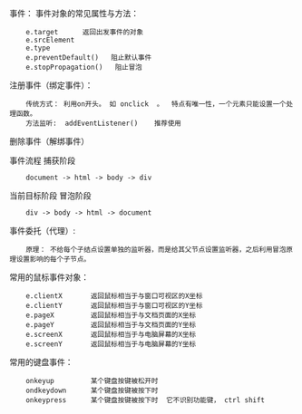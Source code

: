 事件：
事件对象的常见属性与方法：

        
        e.target      返回出发事件的对象
        e.srcElement
        e.type
        e.preventDefault()   阻止默认事件
        e.stopPropagation()   阻止冒泡

注册事件（绑定事件）：

        传统方式： 利用on开头。 如 onclick  。  特点有唯一性，一个元素只能设置一个处理函数。
        方法监听:  addEventListener()    推荐使用
删除事件（解绑事件）


事件流程
捕获阶段   

        document -> html -> body -> div
当前目标阶段
冒泡阶段   

        div -> body -> html -> document

事件委托（代理）:

        原理： 不给每个子结点设置单独的监听器，而是给其父节点设置监听器，之后利用冒泡原理设置影响的每个子节点。

常用的鼠标事件对象：

        e.clientX       返回鼠标相当于与窗口可视区的X坐标
        e.clientY       返回鼠标相当于与窗口可视区的Y坐标
        e.pageX         返回鼠标相当于与文档页面的X坐标
        e.pageY         返回鼠标相当于与文档页面的Y坐标
        e.screenX       返回鼠标相当于与电脑屏幕的X坐标
        e.screenY       返回鼠标相当于与电脑屏幕的Y坐标
常用的键盘事件：

        onkeyup         某个键盘按键被松开时
        ondkeydown      某个键盘按键被按下时
        onkeypress      某个键盘按键被按下时  它不识别功能键， ctrl shift
    